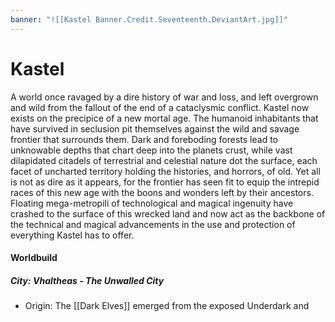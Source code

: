 ```yaml
---
banner: "![[Kastel Banner.Credit.Seventeenth.DeviantArt.jpg]]"
---
```


# Kastel


A world once ravaged by a dire history of war and loss, and left overgrown and wild from the fallout of the end of a cataclysmic conflict. Kastel now exists on the precipice of a new mortal age. The humanoid inhabitants that have survived in seclusion pit themselves against the wild and savage frontier that surrounds them. Dark and foreboding forests lead to unknowable depths that chart deep into the planets crust, while vast dilapidated citadels of terrestrial and celestial nature dot the surface, each facet of uncharted territory holding the histories, and horrors, of old. Yet all is not as dire as it appears, for the frontier has seen fit to equip the intrepid races of this new age with the boons and wonders left by their ancestors. Floating mega-metropili of technological and magical ingenuity have crashed to the surface of this wrecked land and now act as the backbone of the  technical and magical advancements in the use and protection of everything Kastel has to offer. 

#### Worldbuild

##### City: Vhaltheas - The Unwalled City
- Origin: The [[Dark Elves]] emerged from the exposed Underdark and 

